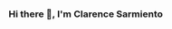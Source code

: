 ### Hi there 👋, I'm Clarence Sarmiento

<!--
**ClarenceSarmiento/ClarenceSarmiento** is a ✨ _special_ ✨ repository because its `README.md` (this file) appears on your GitHub profile.

Here are some ideas to get you started:

- 🔭 I’m currently working on some Python Projetcs.
- 🌱 I’m currently learning C++, Java and improving my skills and knowledge on Puthon.
- 📫 How to reach me: clarencesarmiento1020@gmail.com or sarmiento.clarence1020@gmail.com
- ⚡ Fun fact: I created my first ever project on python with over 400 lines.
-->
